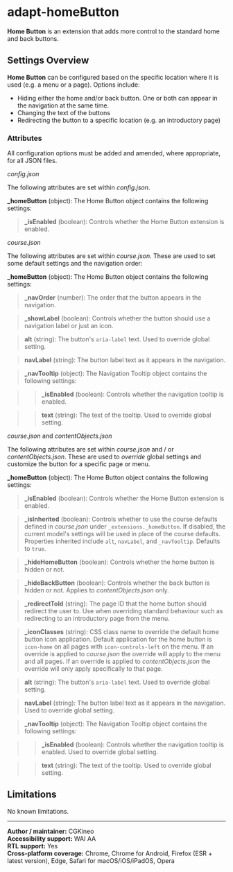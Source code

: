 # adapt-homeButton

**Home Button** is an extension that adds more control to the standard home and back buttons.

## Settings Overview

**Home Button** can be configured based on the specific location where it is used (e.g. a menu or a page). Options include:

- Hiding either the home and/or back button. One or both can appear in the navigation at the same time.
- Changing the text of the buttons
- Redirecting the button to a specific location (e.g. an introductory page)

### Attributes

All configuration options must be added and amended, where appropriate, for all JSON files.

*config.json*

The following attributes are set within *config.json*.

**\_homeButton** (object): The Home Button object contains the following settings:

>**\_isEnabled** (boolean): Controls whether the Home Button extension is enabled.

*course.json*

The following attributes are set within *course.json*. These are used to set some default settings and the navigation order:

**\_homeButton** (object): The Home Button object contains the following settings:

>**\_navOrder** (number): The order that the button appears in the navigation.

>**\_showLabel** (boolean): Controls whether the button should use a navigation label or just an icon.

>**alt** (string): The button's `aria-label` text. Used to override global setting.

>**navLabel** (string): The button label text as it appears in the navigation.

>**\_navTooltip** (object): The Navigation Tooltip object contains the following settings:

>>**\_isEnabled** (boolean): Controls whether the navigation tooltip is enabled.

>>**text** (string): The text of the tooltip. Used to override global setting.

*course.json* and *contentObjects.json*

The following attributes are set within *course.json* and / or *contentObjects.json*. These are used to *override* global settings and customize the button for a specific page or menu.

**\_homeButton** (object): The Home Button object contains the following settings:

>**\_isEnabled** (boolean): Controls whether the Home Button extension is enabled.

>**\_isInherited** (boolean): Controls whether to use the course defaults defined in *course.json* under `_extensions._homeButton`. If disabled, the current model's settings will be used in place of the course defaults. Properties inherited include `alt`, `navLabel`, and `_navTooltip`. Defaults to `true`.

>**\_hideHomeButton** (boolean): Controls whether the home button is hidden or not.

>**\_hideBackButton** (boolean): Controls whether the back button is hidden or not. Applies to *contentObjects.json* only.

>**\_redirectToId** (string): The page ID that the home button should redirect the user to. Use when overriding standard behaviour such as redirecting to an introductory page from the menu.

>**\_iconClasses** (string): CSS class name to override the default home button icon application. Default application for the home button is `icon-home` on all pages with `icon-controls-left` on the menu. If an override is applied to *course.json* the override will apply to the menu and all pages. If an override is applied to *contentObjects.json* the override will only apply specifically to that page.

>**alt** (string): The button's `aria-label` text. Used to override global setting.

>**navLabel** (string): The button label text as it appears in the navigation. Used to override global setting.

>**_navTooltip** (object): The Navigation Tooltip object contains the following settings:

>>**\_isEnabled** (boolean): Controls whether the navigation tooltip is enabled. Used to override global setting.

>>**text** (string): The text of the tooltip. Used to override global setting.

## Limitations

No known limitations.

----------------------------

**Author / maintainer:** CGKineo<br>
**Accessibility support:** WAI AA<br>
**RTL support:** Yes<br>
**Cross-platform coverage:** Chrome, Chrome for Android, Firefox (ESR + latest version), Edge, Safari for macOS/iOS/iPadOS, Opera<br>
